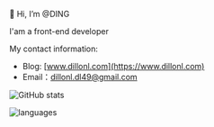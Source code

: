 👋 Hi, I’m @DING

   I'am a front-end developer

My contact information:

- Blog: [www.dillonl.com](https://www.dillonl.com)
- Email：dillonl.dl49@gmail.com 


![GitHub stats](https://github-readme-stats.vercel.app/api?username=dlongs49&show_icons=true)

![languages](https://github-readme-stats.vercel.app/api/top-langs/?username=dlongs49&layout=compact)  
